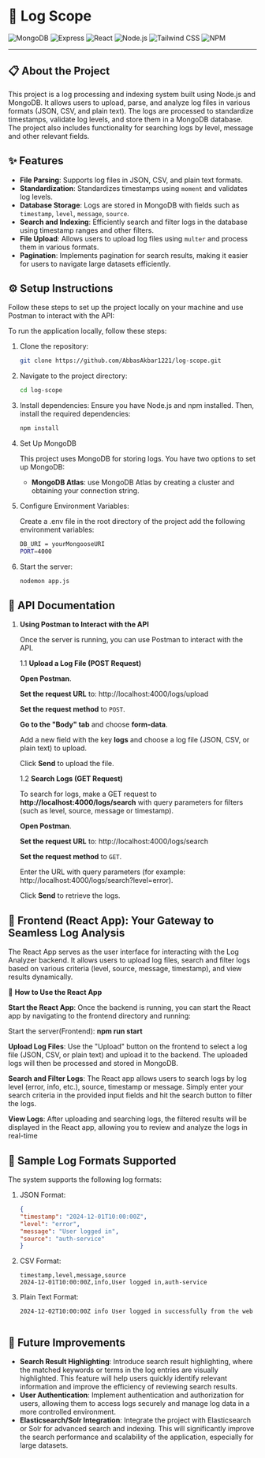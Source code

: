 # 🌟 Log Scope 

![MongoDB](https://img.shields.io/badge/MongoDB-47A248?logo=mongodb&logoColor=white&style=for-the-badge)
![Express](https://img.shields.io/badge/Express-000000?logo=express&logoColor=white&style=for-the-badge)
![React](https://img.shields.io/badge/React-61DAFB?logo=react&logoColor=white&style=for-the-badge)
![Node.js](https://img.shields.io/badge/Node.js-339933?logo=node.js&logoColor=white&style=for-the-badge)
![Tailwind CSS](https://img.shields.io/badge/Tailwind_CSS-38B2AC?logo=tailwind-css&logoColor=white&style=for-the-badge)
![NPM](https://img.shields.io/badge/NPM-CB3837?logo=npm&logoColor=white&style=for-the-badge)

---

## 📋 About the Project
This project is a log processing and indexing system built using Node.js and MongoDB. It allows users to upload, parse, and analyze log files in various formats (JSON, CSV, and plain text). The logs are processed to standardize timestamps, validate log levels, and store them in a MongoDB database. The project also includes functionality for searching logs by level, message and other relevant fields.

## ✨ Features
- **File Parsing**: Supports log files in JSON, CSV, and plain text formats.
- **Standardization**: Standardizes timestamps using `moment` and validates log levels.
- **Database Storage**: Logs are stored in MongoDB with fields such as `timestamp`, `level`, `message`, `source`.
- **Search and Indexing**: Efficiently search and filter logs in the database using timestamp ranges and other filters.
- **File Upload**: Allows users to upload log files using `multer` and process them in various formats.
-  **Pagination**: Implements pagination for search results, making it easier for users to navigate large datasets efficiently.

 ## ⚙️ Setup Instructions
 Follow these steps to set up the project locally on your machine and use Postman to interact with the API:

To run the application locally, follow these steps:

1. Clone the repository:
   ```bash
   git clone https://github.com/AbbasAkbar1221/log-scope.git
2. Navigate to the project directory:
    ```bash
   cd log-scope
3. Install dependencies:
   Ensure you have Node.js and npm installed. Then, install the required dependencies:
    ```bash
   npm install
4. Set Up MongoDB

    This project uses MongoDB for storing logs. You have two options to set up MongoDB:

    - **MongoDB Atlas**:  use MongoDB Atlas by creating a cluster and obtaining your connection string.
5. Configure Environment Variables:
   
    Create a .env file in the root directory of the project add the following environment variables:
     ```bash
   DB_URI = yourMongooseURI
   PORT=4000
6. Start the server:
   ```bash
   nodemon app.js
   
## 📄 API Documentation

1. **Using Postman to Interact with the API**
   
   Once the server is running, you can use Postman to interact with the API.
   
   1.1 **Upload a Log File (POST Request)**

     **Open Postman**.

      **Set the request URL** to:
       http://localhost:4000/logs/upload

      **Set the request method** to `POST`.

      **Go to the "Body" tab** and choose **form-data**.
   
      Add a new field with the key **logs** and choose a log file (JSON, CSV, or plain text) to upload.

      Click **Send** to upload the file.


      1.2 **Search Logs (GET Request)**
   
     To search for logs, make a GET request to **http://localhost:4000/logs/search** with query parameters for filters (such as  level, source, message or timestamp).

     **Open Postman**.

      **Set the request URL** to:
       http://localhost:4000/logs/search

      **Set the request method** to `GET`.

      Enter the URL with query parameters (for example: http://localhost:4000/logs/search?level=error).

      Click **Send** to retrieve the logs.

## 📱 Frontend (React App): Your Gateway to Seamless Log Analysis

The React App serves as the user interface for interacting with the Log Analyzer backend. It allows users to upload log files, search and filter logs based on various criteria (level, source, message, timestamp), and view results dynamically.

  🔧 **How to Use the React App**

   **Start the React App**: Once the backend is running, you can start the React app by navigating to the frontend directory and running:

  Start the server(Frontend):
   **npm run start**

   **Upload Log Files**: Use the "Upload" button on the frontend to select a log file (JSON, CSV, or plain text) and upload it to the backend. The uploaded logs will then 
     be processed and stored in MongoDB.

   **Search and Filter Logs**: The React app allows users to search logs by log level (error, info, etc.), source, timestamp or message. Simply enter your search criteria 
     in the provided input fields and hit the search button to filter the logs.

   **View Logs**: After uploading and searching logs, the filtered results will be displayed in the React app, allowing you to review and analyze the logs in real-time

## 📑 Sample Log Formats Supported

The system supports the following log formats:

1. JSON Format:

     ```json
   {
    "timestamp": "2024-12-01T10:00:00Z",
    "level": "error",
    "message": "User logged in",
    "source": "auth-service"
   }
   
2. CSV Format:
     ```csv
    timestamp,level,message,source
    2024-12-01T10:00:00Z,info,User logged in,auth-service
     
3. Plain Text Format:
   ```plain
   2024-12-02T10:00:00Z info User logged in successfully from the web


## 🚀 Future Improvements
- **Search Result Highlighting**: Introduce search result highlighting, where the matched keywords or terms in the log entries are visually highlighted. This feature will help users quickly identify relevant information and improve the efficiency of reviewing search results.
- **User Authentication**: Implement authentication and authorization for users, allowing them to access logs securely and manage log data in a more controlled environment.
- **Elasticsearch/Solr Integration**: Integrate the project with Elasticsearch or Solr for advanced search and indexing. This will significantly improve the search performance and scalability of the application, especially for large datasets.




